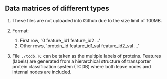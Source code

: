 

## Data matrices of different types

1. These files are not uploaded into Github due to the size limit of 100MB.

1. Format:
   1. First row, '0 feature_id1 feature_id2 ...'
   2. Other rows, 'protein_id feature_id1_val feature_id2_val ...'

1. File `./tcdb.TC` can be taken as the multiple labels of proteins. Features (labels) are generated from a hierarchical structure of transporter protein classification system (TCDB) where both leave nodes and internal nodes are included. 
